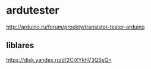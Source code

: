 # ardutester

http://arduino.ru/forum/proekty/transistor-tester-arduino

## liblares

https://disk.yandex.ru/d/2CiXYkhV3QSsQn
